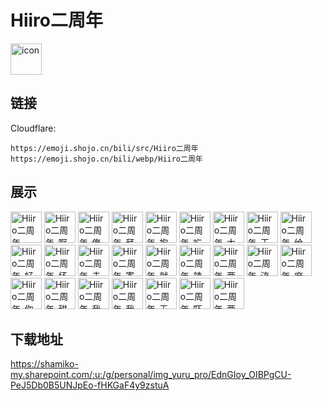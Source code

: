 # Hiiro二周年
<img src="https://emoji.shojo.cn/bili/src/Hiiro二周年/icon.png" width="50" height="50" alt="icon">

## 链接
Cloudflare:
```
https://emoji.shojo.cn/bili/src/Hiiro二周年
https://emoji.shojo.cn/bili/webp/Hiiro二周年
```
## 展示
<img src="https://emoji.shojo.cn/bili/src/Hiiro二周年/Hiiro二周年-kimo.png" width="50" height="50" alt="Hiiro二周年-kimo">
<img src="https://emoji.shojo.cn/bili/src/Hiiro二周年/Hiiro二周年-啊这.png" width="50" height="50" alt="Hiiro二周年-啊这">
<img src="https://emoji.shojo.cn/bili/src/Hiiro二周年/Hiiro二周年-俺也一样.png" width="50" height="50" alt="Hiiro二周年-俺也一样">
<img src="https://emoji.shojo.cn/bili/src/Hiiro二周年/Hiiro二周年-拜托.png" width="50" height="50" alt="Hiiro二周年-拜托">
<img src="https://emoji.shojo.cn/bili/src/Hiiro二周年/Hiiro二周年-抱抱.png" width="50" height="50" alt="Hiiro二周年-抱抱">
<img src="https://emoji.shojo.cn/bili/src/Hiiro二周年/Hiiro二周年-吃瓜.png" width="50" height="50" alt="Hiiro二周年-吃瓜">
<img src="https://emoji.shojo.cn/bili/src/Hiiro二周年/Hiiro二周年-大的要来了.png" width="50" height="50" alt="Hiiro二周年-大的要来了">
<img src="https://emoji.shojo.cn/bili/src/Hiiro二周年/Hiiro二周年-干杯.png" width="50" height="50" alt="Hiiro二周年-干杯">
<img src="https://emoji.shojo.cn/bili/src/Hiiro二周年/Hiiro二周年-给你一拳.png" width="50" height="50" alt="Hiiro二周年-给你一拳">
<img src="https://emoji.shojo.cn/bili/src/Hiiro二周年/Hiiro二周年-好耶.png" width="50" height="50" alt="Hiiro二周年-好耶">
<img src="https://emoji.shojo.cn/bili/src/Hiiro二周年/Hiiro二周年-坏女人.png" width="50" height="50" alt="Hiiro二周年-坏女人">
<img src="https://emoji.shojo.cn/bili/src/Hiiro二周年/Hiiro二周年-击剑.png" width="50" height="50" alt="Hiiro二周年-击剑">
<img src="https://emoji.shojo.cn/bili/src/Hiiro二周年/Hiiro二周年-寄.png" width="50" height="50" alt="Hiiro二周年-寄">
<img src="https://emoji.shojo.cn/bili/src/Hiiro二周年/Hiiro二周年-就这.png" width="50" height="50" alt="Hiiro二周年-就这">
<img src="https://emoji.shojo.cn/bili/src/Hiiro二周年/Hiiro二周年-辣眼睛.png" width="50" height="50" alt="Hiiro二周年-辣眼睛">
<img src="https://emoji.shojo.cn/bili/src/Hiiro二周年/Hiiro二周年-两眼一mua.png" width="50" height="50" alt="Hiiro二周年-两眼一mua">
<img src="https://emoji.shojo.cn/bili/src/Hiiro二周年/Hiiro二周年-流口水.png" width="50" height="50" alt="Hiiro二周年-流口水">
<img src="https://emoji.shojo.cn/bili/src/Hiiro二周年/Hiiro二周年-麻了.png" width="50" height="50" alt="Hiiro二周年-麻了">
<img src="https://emoji.shojo.cn/bili/src/Hiiro二周年/Hiiro二周年-你急了.png" width="50" height="50" alt="Hiiro二周年-你急了">
<img src="https://emoji.shojo.cn/bili/src/Hiiro二周年/Hiiro二周年-甜菜.png" width="50" height="50" alt="Hiiro二周年-甜菜">
<img src="https://emoji.shojo.cn/bili/src/Hiiro二周年/Hiiro二周年-我打你啊.png" width="50" height="50" alt="Hiiro二周年-我打你啊">
<img src="https://emoji.shojo.cn/bili/src/Hiiro二周年/Hiiro二周年-我急了.png" width="50" height="50" alt="Hiiro二周年-我急了">
<img src="https://emoji.shojo.cn/bili/src/Hiiro二周年/Hiiro二周年-无语.png" width="50" height="50" alt="Hiiro二周年-无语">
<img src="https://emoji.shojo.cn/bili/src/Hiiro二周年/Hiiro二周年-吓.png" width="50" height="50" alt="Hiiro二周年-吓">
<img src="https://emoji.shojo.cn/bili/src/Hiiro二周年/Hiiro二周年-两眼一黑.png" width="50" height="50" alt="Hiiro二周年-两眼一黑">

## 下载地址

https://shamiko-my.sharepoint.com/:u:/g/personal/img_yuru_pro/EdnGIoy_OIBPgCU-PeJ5Db0B5UNJpEo-fHKGaF4y9zstuA